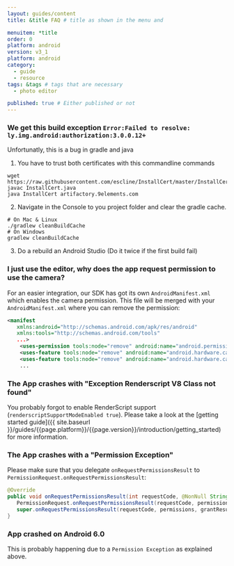 ```yaml
---
layout: guides/content
title: &title FAQ # title as shown in the menu and 

menuitem: *title
order: 0
platform: android
version: v3_1
platform: android
category: 
  - guide
  - resource
tags: &tags # tags that are necessary
  - photo editor 

published: true # Either published or not 
---
```


### We get this build exception `Error:Failed to resolve: ly.img.android:authorization:3.0.0.12+`

Unfortunatly, this is a bug in gradle and java

1. You have to trust both certificates with this commandline commands
```
wget https://raw.githubusercontent.com/escline/InstallCert/master/InstallCert.java
javac InstallCert.java
java InstallCert artifactory.9elements.com
```

2. Navigate in the Console to you project folder and clear the gradle cache.
```
# On Mac & Linux
./gradlew cleanBuildCache
# On Windows
gradlew cleanBuildCache
```

3. Do a rebuild an Android Studio (Do it twice if the first build fail)

### I just use the editor, why does the app request permission to use the camera?

For an easier integration, our SDK has got its own `AndroidManifest.xml` which enables the camera
permission. This file will be merged with your `AndroidManifest.xml` where you can remove the
permission:

```xml
<manifest
   xmlns:android="http://schemas.android.com/apk/res/android"
   xmlns:tools="http://schemas.android.com/tools"
   ...>
    <uses-permission tools:node="remove" android:name="android.permission.CAMERA"/>
    <uses-feature tools:node="remove" android:name="android.hardware.camera"/>
    <uses-feature tools:node="remove" android:name="android.hardware.camera.autofocus"/>
    ...
```

### The App crashes with "Exception Renderscript V8 Class not found"

You probably forgot to enable RenderScript support (`renderscriptSupportModeEnabled true`). Please
take a look at the [getting started guide]({{ site.baseurl }}/guides/{{page.platform}}/{{page.version}}/introduction/getting_started) for more information.

### The App crashes with a "Permission Exception"

Please make sure that you delegate `onRequestPermissionsResult` to
`PermissionRequest.onRequestPermissionsResult`:

```java
@Override
public void onRequestPermissionsResult(int requestCode, @NonNull String[] permissions, @NonNull int[] grantResults) {
   PermissionRequest.onRequestPermissionsResult(requestCode, permissions, grantResults);
   super.onRequestPermissionsResult(requestCode, permissions, grantResults);
}
```

### App crashed on Android 6.0

This is probably happening due to a `Permission Exception` as explained above.
